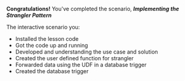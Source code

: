 **Congratulations!** You've completed the scenario, ***Implementing the Strangler Pattern***

The interactive scenario you:

* Installed the lesson code
* Got the code up and running
* Developed and understanding the use case and solution
* Created the user defined function for strangler
* Forwarded data using the UDF in a database trigger
* Created the database trigger